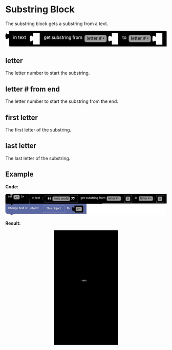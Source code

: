 # Substring Block

The substring block gets a substring from a text.

<p align="center">
  <img src="../../../res/images/blocks/text/substring/substring.png" alt="substring block">
</p>

## letter #

The letter number to start the substring.

## letter # from end

The letter number to start the substring from the end.

## first letter

The first letter of the substring.

## last letter

The last letter of the substring.

## Example

**Code:**

<p align="center">
  <img src="../../../res/images/blocks/text/substring/substring_example.png" alt="substring block">
</p>

**Result:**

<p align="center">
  <img src="../../../res/images/blocks/text/substring/substring_example_result.png" alt="substring block" width='200vw'>